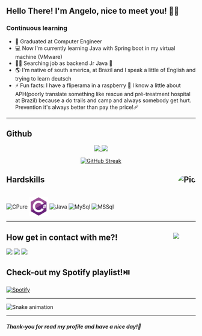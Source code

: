 ## Hello There! I'm Angelo, nice to meet you! 🖖:space_invader:

### Continuous learning
- 👷 Graduated at Computer Engineer
- 💻 Now I'm currently learning Java with Spring boot in my virtual machine (VMware)
- 👨‍💼 Searching job as backend Jr Java 💟
- 🌎  I'm native of south america, at Brazil and I speak a little of English and trying to learn deutsch
- ⚡ Fun facts: I have a fliperama in a raspberry 🖤 I know a little about APH(poorly translate something like rescue and pré-treatment hospital at Brazil) because a do trails and camp and always somebody get hurt. Prevention it's always better than pay the price!🩹

---
## Github
<div align="center">
  <a href="https://github.com/provedelo">
  <img height="140em" src="https://github-readme-stats.vercel.app/api?username=provedelo&custom_title=Summary&locale=en&show_icons=true&theme=swift&include_all_commits=true&count_private=true"/>
  <img height="140em" src="https://github-readme-stats.vercel.app/api/top-langs/?username=provedelo&layout=compact&custom_title=Languages&theme=swift&langs_count=10"/>
</div>
<div align="center">
     
  [![GitHub Streak](http://github-readme-streak-stats.herokuapp.com?user=provedelo&date_format=M%20j%5B%2C%20Y%5D)](https://git.io/streak-stats)
</div>
 
## Hardskills   <img align="right" alt="Pic" height="60" style="border-radius:80px;" src="https://media.giphy.com/media/128Ygie2wLdH5m/giphy.gif">

  <div style="display: inline_block"><br>
  <img align="center" alt="CPure"  height="50" width="50" src="https://cdn.jsdelivr.net/gh/devicons/devicon/icons/embeddedc/embeddedc-original.svg">
  <img align="center" alt="CSharp" height="50" width="50" src="https://raw.githubusercontent.com/devicons/devicon/master/icons/csharp/csharp-original.svg">
  <img align="center" alt="Java"   height="50" width="50" src="https://cdn.jsdelivr.net/gh/devicons/devicon/icons/java/java-original-wordmark.svg">
  <img align="center" alt="MySql"  height="50" width="50" src="https://cdn.jsdelivr.net/gh/devicons/devicon/icons/mysql/mysql-original-wordmark.svg">
  <img align="center" alt="MSSql"  height="50" width="50" src="https://cdn.jsdelivr.net/gh/devicons/devicon/icons/microsoftsqlserver/microsoftsqlserver-plain-wordmark.svg">
</div>

 ---
 ## How get in contact with me?!  <img src="https://media.giphy.com/media/LnQjpWaON8nhr21vNW/giphy.gif" width="60" align="right">
<div>
  <a href="https://www.linkedin.com/in/provedelo" target="_blank"><img src="https://img.shields.io/badge/-LinkedIn-%230077B5?style=for-the-badge&logo=linkedin&logoColor=white" target="_blank"></a> 
  <a href="https://www.instagram.com/provedelo/" target="_blank"><img src="https://img.shields.io/badge/-Instagram-%23E4405F?style=for-the-badge&logo=instagram&logoColor=white" target="_blank"></a>
  <a href = "mailto:angeloprovedelo@outlook.com"><img src="https://img.shields.io/badge/Microsoft_Outlook-0078D4?style=for-the-badge&logo=microsoft-outlook&logoColor=white" target="_blank"></a>
  </div>
  

  ## Check-out my Spotify playlist!⏯️
 <div>
   
   [![Spotify](https://novatorem.vercel.app/api/spotify?background_color=0d1117&border_color=ffffff)](https://open.spotify.com/playlist/6WyRTNwP841gS0LL7CYUjb)
 
  </div>
  
---
 
  ![Snake animation](https://github.com/Provedelo/Provedelo/blob/output/github-contribution-grid-snake.svg)

---
  
  <h5>Thank-you for read my profile and have a nice day!🖤</h5>
